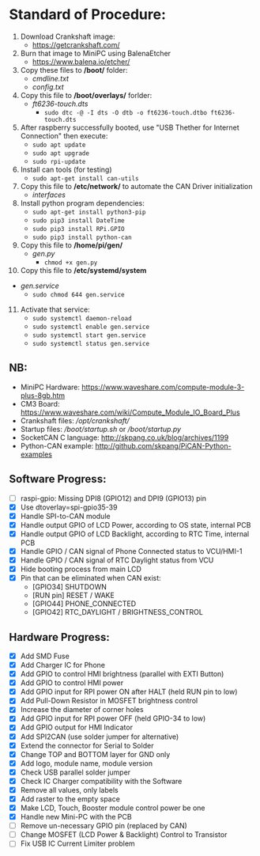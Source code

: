 # Standard of Procedure:
1. Download Crankshaft image:
   - https://getcrankshaft.com/
2. Burn that image to MiniPC using BalenaEtcher
   - https://www.balena.io/etcher/
3. Copy these files to **/boot/** folder:
   - *cmdline.txt*
   - *config.txt*
4. Copy this file to **/boot/overlays/** forlder:
   - *ft6236-touch.dts*
      - `sudo dtc -@ -I dts -O dtb -o ft6236-touch.dtbo ft6236-touch.dts`
5. After raspberry successfully booted, use "USB Thether for Internet Connection" then execute:
   - `sudo apt update`
   - `sudo apt upgrade`
   - `sudo rpi-update`
6. Install can tools (for testing)
   - `sudo apt-get install can-utils`
7. Copy this file to **/etc/network/** to automate the CAN Driver initialization
   - *interfaces*
8. Install python program dependencies:
   - `sudo apt-get install python3-pip`
   - `sudo pip3 install DateTime`
   - `sudo pip3 install RPi.GPIO`
   - `sudo pip3 install python-can`
9. Copy this file to **/home/pi/gen/**
   - *gen.py*
	   - `chmod +x gen.py`
10. Copy this file to **/etc/systemd/system**
   - *gen.service*
	   - `sudo chmod 644 gen.service`
11. Activate that service:
	- `sudo systemctl daemon-reload`
	- `sudo systemctl enable gen.service`
	- `sudo systemctl start gen.service`
	- `sudo systemctl status gen.service`

## NB:
- MiniPC Hardware: https://www.waveshare.com/compute-module-3-plus-8gb.htm
- CM3 Board: https://www.waveshare.com/wiki/Compute_Module_IO_Board_Plus
- Crankshaft files: */opt/crankshaft/*
- Startup files: */boot/startup.sh* or */boot/startup.py*
- SocketCAN C language: http://skpang.co.uk/blog/archives/1199
- Python-CAN example: http://github.com/skpang/PiCAN-Python-examples
  
## Software Progress:
- [ ] raspi-gpio: Missing DPI8 (GPIO12) and DPI9 (GPIO13) pin 
- [x] Use dtoverlay=spi-gpio35-39
- [x] Handle SPI-to-CAN module 
- [x] Handle output GPIO of LCD Power, according to OS state, internal PCB 
- [x] Handle output GPIO of LCD Backlight, according to RTC Time, internal PCB 
- [x] Handle GPIO / CAN signal of Phone Connected status to VCU/HMI-1 
- [x] Handle GPIO / CAN signal of RTC Daylight status from VCU 
- [x] Hide booting process from main LCD 
- [x] Pin that can be eliminated when CAN exist:  
  - [GPIO34] SHUTDOWN  
  - [RUN pin] RESET / WAKE 
  - [GPIO44] PHONE_CONNECTED  
  - [GPIO42] RTC_DAYLIGHT / BRIGHTNESS_CONTROL 

## Hardware Progress:
- [x] Add SMD Fuse 
- [x] Add Charger IC for Phone 
- [x] Add GPIO to control HMI brightness (parallel with EXTI Button) 
- [x] Add GPIO to control HMI power 
- [x] Add GPIO input for RPI power ON after HALT (held RUN pin to low) 
- [x] Add Pull-Down Resistor in MOSFET brightness control 
- [x] Increase the diameter of corner holes 
- [x] Add GPIO input for RPI power OFF (held GPIO-34 to low) 
- [x] Add GPIO output for HMI Indicator 
- [x] Add SPI2CAN (use solder jumper for alternative) 
- [x] Extend the connector for Serial to Solder 
- [x] Change TOP and BOTTOM layer for GND only 
- [x] Add logo, module name, module version 
- [x] Check USB parallel solder jumper 
- [x] Check IC Charger compatibility with the Software 
- [x] Remove all values, only labels 
- [x] Add raster to the empty space 
- [x] Make LCD, Touch, Booster module control power be one 
- [x] Handle new Mini-PC with the PCB 
- [ ] Remove un-necessary GPIO pin (replaced by CAN) 
- [ ] Change MOSFET (LCD Power & Backlight) Control to Transistor 
- [ ] Fix USB IC Current Limiter problem 